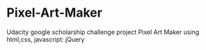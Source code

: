 # Pixel-Art-Maker
Udacity google scholarship challenge project Pixel Art Maker using html,css, javascript: jQuery
